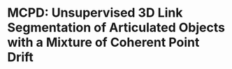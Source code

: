 # MCPD: Unsupervised 3D Link Segmentation of Articulated Objects with a Mixture of Coherent Point Drift
